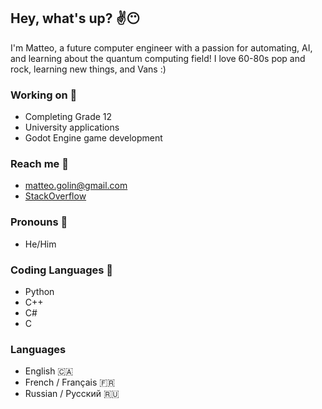 ## Hey, what's up? ✌😶

<!--
**linguini1/linguini1** is a ✨ _special_ ✨ repository because its `README.md` (this file) appears on your GitHub profile.

Here are some ideas to get you started:

- 🔭 I’m currently working on ...
- 🌱 I’m currently learning ...
- 👯 I’m looking to collaborate on ...
- 🤔 I’m looking for help with ...
- 💬 Ask me about ...
- 📫 How to reach me: ...
- 😄 Pronouns: ...
- ⚡ Fun fact: ...
-->

I'm Matteo, a future computer engineer with a passion for automating, AI, and learning about the quantum computing 
field! I love 60-80s pop and rock, learning new things, and Vans :)

### Working on 🧩
 - Completing Grade 12
 - University applications
 - Godot Engine game development

### Reach me 📧
 - matteo.golin@gmail.com
 - [StackOverflow](https://stackexchange.com/users/20225296/linguini)

### Pronouns 💬
 - He/Him

### Coding Languages 💾
 - Python
 - C++
 - C#
 - C

### Languages 
 - English 🇨🇦
 - French / Français 🇫🇷
 - Russian / Русский 🇷🇺